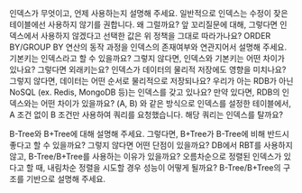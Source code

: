 인덱스가 무엇이고, 언제 사용하는지 설명해 주세요.
일반적으로 인덱스는 수정이 잦은 테이블에선 사용하지 않기를 권합니다. 왜 그럴까요?
앞 꼬리질문에 대해, 그렇다면 인덱스에서 사용하지 않겠다고 선택한 값은 위 정책을 그대로 따라가나요?
ORDER BY/GROUP BY 연산의 동작 과정을 인덱스의 존재여부와 연관지어서 설명해 주세요.
기본키는 인덱스라고 할 수 있을까요? 그렇지 않다면, 인덱스와 기본키는 어떤 차이가 있나요?
그렇다면 외래키는요?
인덱스가 데이터의 물리적 저장에도 영향을 미치나요? 그렇지 않다면, 데이터는 어떤 순서로 물리적으로 저장되나요?
우리가 아는 RDB가 아닌 NoSQL (ex. Redis, MongoDB 등)는 인덱스를 갖고 있나요? 만약 있다면, RDB의 인덱스와는 어떤 차이가 있을까요?
(A, B) 와 같은 방식으로 인덱스를 설정한 테이블에서, A 조건 없이 B 조건만 사용하여 쿼리를 요청했습니다. 해당 쿼리는 인덱스를 탈까요?

B-Tree와 B+Tree에 대해 설명해 주세요.
그렇다면, B+Tree가 B-Tree에 비해 반드시 좋다고 할 수 있을까요? 그렇지 않다면 어떤 단점이 있을까요?
DB에서 RBT를 사용하지 않고, B-Tree/B+Tree를 사용하는 이유가 있을까요?
오름차순으로 정렬된 인덱스가 있다고 할 때, 내림차순 정렬을 시도할 경우 성능이 어떻게 될까요? B-Tree/B+Tree의 구조를 기반으로 설명해 주세요.